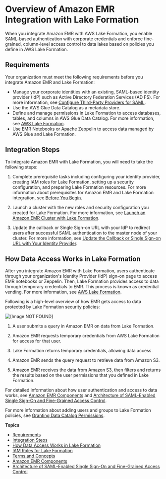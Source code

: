 # Overview of Amazon EMR Integration with Lake Formation<a name="emr-lf-conceptual"></a>

When you integrate Amazon EMR with AWS Lake Formation, you enable SAML\-based authentication with corporate credentials and enforce fine\-grained, column\-level access control to data lakes based on policies you define in AWS Lake Formation\.

## Requirements<a name="emr-lf-conceptual-requirements"></a>

Your organization must meet the following requirements before you integrate Amazon EMR and Lake Formation:
+ Manage your corporate identities with an existing, SAML\-based identity provider \(IdP\) such as Active Directory Federation Services \(AD FS\)\. For more information, see [Configure Third\-Party Providers for SAML](emr-lf-idp.md)\.
+ Use the AWS Glue Data Catalog as a metadata store\.
+ Define and manage permissions in Lake Formation to access databases, tables, and columns in AWS Glue Data Catalog\. For more information, see [AWS Lake Formation](https://docs.aws.amazon.com/lake-formation/latest/dg/what-is-lake-formation.html)\.
+ Use EMR Notebooks or Apache Zeppelin to access data managed by AWS Glue and Lake Formation\. 

## Integration Steps<a name="emr-lf-conceptual-integration"></a>

To integrate Amazon EMR with Lake Formation, you will need to take the following steps:

1. Complete prerequisite tasks including configuring your identity provider, creating IAM roles for Lake Formation, setting up a security configuration, and preparing Lake Formation resources\. For more information about prerequisites for Amazon EMR and Lake Formation integration, see [Before You Begin](emr-lf-prerequisites.md)\.

1. Launch a cluster with the new roles and security configuration you created for Lake Formation\. For more information, see [Launch an Amazon EMR Cluster with Lake Formation](emr-lf-launch-cluster.md)\.

1. Update the callback or Single Sign\-on URL with your IdP to redirect users after successful SAML authentication to the master node of your cluster\. For more information, see [Update the Callback or Single Sign\-on URL with Your Identity Provider](emr-lf-url.md)\.

## How Data Access Works in Lake Formation<a name="emr-lf-data"></a>

After you integrate Amazon EMR with Lake Formation, users authenticate through your organization's Identity Provider \(IdP\) sign\-on page to access EMR notebooks or Zeppelin\. Then, Lake Formation provides access to data through temporary credentials to EMR\. This process is known as credential vending\. For more information, see [AWS Lake Formation](https://docs.aws.amazon.com/lake-formation/latest/dg/what-is-lake-formation.html)\.

Following is a high\-level overview of how EMR gets access to data protected by Lake Formation security policies:

![\[Image NOT FOUND\]](http://docs.aws.amazon.com/emr/latest/ManagementGuide/images/lake_formation_emr_security_aws.png)

1. A user submits a query in Amazon EMR on data from Lake Formation\.

1. Amazon EMR requests temporary credentials from AWS Lake Formation for access for that user\.

1. Lake Formation returns temporary credentials, allowing data access\. 

1. Amazon EMR sends the query request to retrieve data from Amazon S3\.

1. Amazon EMR receives the data from Amazon S3, then filters and returns the results based on the user permissions that you defined in Lake Formation\. 

For detailed information about how user authentication and access to data works, see [Amazon EMR Components](emr-lf-components.md) and [Architecture of SAML\-Enabled Single Sign\-On and Fine\-Grained Access Control](emr-lf-architecture.md)\. 

For more information about adding users and groups to Lake Formation policies, see [Granting Data Catalog Permissions](https://docs.aws.amazon.com/lake-formation/latest/dg/granting-catalog-permissions.html)\.

**Topics**
+ [Requirements](#emr-lf-conceptual-requirements)
+ [Integration Steps](#emr-lf-conceptual-integration)
+ [How Data Access Works in Lake Formation](#emr-lf-data)
+ [IAM Roles for Lake Formation](emr-lf-iam-role.md)
+ [Terms and Concepts](emr-lf-terms.md)
+ [Amazon EMR Components](emr-lf-components.md)
+ [Architecture of SAML\-Enabled Single Sign\-On and Fine\-Grained Access Control](emr-lf-architecture.md)